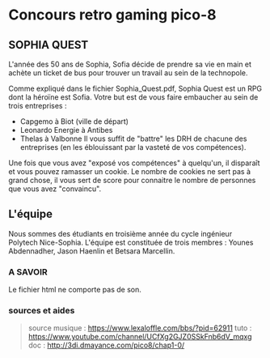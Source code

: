

# Concours retro gaming pico-8

## SOPHIA QUEST

L'année des 50 ans de Sophia, Sofia décide de prendre sa vie en main et achète un ticket de bus pour trouver un travail au sein de la technopole.

Comme expliqué dans le fichier Sophia_Quest.pdf, Sophia Quest est un RPG dont la héroïne est Sofia.
Votre but est de vous faire embaucher au sein de trois entreprises :
- Capgemo à Biot (ville de départ)
- Leonardo Energie à Antibes
- Thelas à Valbonne
Il vous suffit de "battre" les DRH de chacune des entreprises (en les éblouissant par la vasteté de vos compétences).

Une fois que vous avez "exposé vos compétences" à quelqu'un, il disparaît et vous pouvez ramasser un cookie. Le nombre de cookies ne sert pas à grand chose, il vous sert de score pour connaitre le nombre de personnes que vous avez "convaincu".

## L'équipe
Nous sommes des étudiants en troisième année du cycle ingénieur Polytech Nice-Sophia.
L'équipe est constituée de trois membres : Younes Abdennadher, Jason Haenlin et Betsara Marcellin.

### A SAVOIR
Le fichier html ne comporte pas de son.

### sources et aides

> source
musique : https://www.lexaloffle.com/bbs/?pid=62911
tuto    : https://www.youtube.com/channel/UCfXg2GJZ0SSkFnb6dV_mqxg
doc    : http://3di.dmayance.com/pico8/chap1-0/
